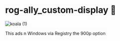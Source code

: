 # rog-ally_custom-display 🐨

![koala (1)](https://github.com/KOALAaufPILLEN/rog-ally_custom-resolution/assets/92574026/14fe13ff-4267-425b-a974-8721825d306b)

This ads n Windows via Registry the 900p option
